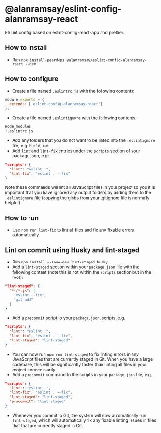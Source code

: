 # @alanramsay/eslint-config-alanramsay-react

ESLint config based on eslint-config-react-app and prettier.

## How to install

- Run `npx install-peerdeps @alanramsay/eslint-config-alanramsay-react --dev`

## How to configure

- Create a file named `.eslintrc.js` with the following contents:

```js
module.exports = {
  extends: ['eslint-config-alanramsay-react']
};
```

- Create a file named `.eslintignore` with the following contents:

```sh
node_modules
!.eslintrc.js
```

- Add any folders that you do not want to be linted into the `.eslintignore` file, e.g. `build`, `out`
- Add `lint` and `lint-fix` entries under the `scripts` section of your package.json, e.g:

```json
"scripts": {
  "lint": "eslint .",
  "lint-fix": "eslint . --fix"
}
```

Note these commands will lint all JavaScript files in your project so you it is important that you have ignored any output folders by adding them to the `.eslintignore` file (copying the globs from your .gitignore file is normally helpful)

## How to run

- Use `npm run lint-fix` to lint all files and fix any fixable errors automatically

## Lint on commit using Husky and lint-staged

- Run `npm install --save-dev lint-staged husky`
- Add a `lint-staged` section within your `package.json` file with the following content (note this is not within the `scripts` section but in the root):

```json
"lint-staged": {
  "**/*.js": [
    "eslint --fix",
    "git add"
  ]
}
```

- Add a `precommit` script to your `package.json`, scripts, e.g.

```json
"scripts": {
  "lint": "eslint .",
  "lint-fix": "eslint . --fix",
  "lint-staged": "lint-staged"
}
```

- You can now run `npm run lint-staged` to fix linting errors in any JavaScript files that are currently staged in Git. When you have a large codebase, this will be significantly faster than linting all files in your project unnecessarily.
- Add a `precommit` command to the scripts in your `package.json` file, e.g.

```json
"scripts": {
  "lint": "eslint .",
  "lint-fix": "eslint . --fix",
  "lint-staged": "lint-staged",
  "precommit": "lint-staged"
}
```

- Whenever you commit to Git, the system will now automatically run `lint-staged`, which will automatically fix any fixable linting issues in files that that are currently staged in Git.
